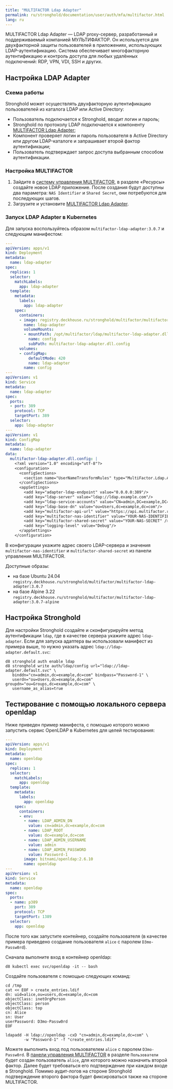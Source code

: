 ```yaml
---
title: "MULTIFACTOR Ldap Adapter"
permalink: ru/stronghold/documentation/user/auth/mfa/multifactor.html
lang: ru
---
```


MULTIFACTOR Ldap Adapter — LDAP proxy-сервер, разработанный и поддерживаемый компанией МУЛЬТИФАКТОР. Он используется для двухфакторной защиты пользователей в приложениях, использующих LDAP-аутентификацию.
Система обеспечивает многофакторную аутентификацию и контроль доступа для любых удалённых подключений: RDP, VPN, VDI, SSH и других.

## Настройка LDAP Adapter

### Схема работы

Stronghold может осуществлять двухфакторную аутентификацию пользователей из каталога LDAP или Active Directory:

- Пользователь подключается к Stronghold, вводит логин и пароль;
- Stronghold по протоколу LDAP подключается к компоненту [MULTIFACTOR Ldap Adapter](https://multifactor.ru/docs/ldap-adapter/ldap-adapter/);
- Компонент проверяет логин и пароль пользователя в Active Directory или другом LDAP-каталоге и запрашивает второй фактор аутентификации;
- Пользователь подтверждает запрос доступа выбранным способом аутентификации.

### Настройка MULTIFACTOR

1. Зайдите в [систему управления MULTIFACTOR](https://admin.multifactor.ru/account/login), в разделе «Ресурсы» создайте новое LDAP приложение.
  После создания будут доступны два параметра: `NAS Identifier` и `Shared Secret`, они потребуются для последующих шагов.
1. Загрузите и установите [MULTIFACTOR Ldap Adapter](https://multifactor.ru/docs/ldap-adapter/ldap-adapter/).

### Запуск LDAP Adapter в Kubernetes

Для запуска воспользуйтесь образом `multifactor-ldap-adapter:3.0.7` и следующим манифестом:

```yaml
---
apiVersion: apps/v1
kind: Deployment
metadata:
  name: ldap-adapter
spec:
  replicas: 1
  selector:
    matchLabels:
      app: ldap-adapter
  template:
    metadata:
      labels:
        app: ldap-adapter
    spec:
      containers:
      - image: registry.deckhouse.ru/stronghold/multifactor/multifactor-ldap-adapter:3.0.7
        name: ldap-adapter
        volumeMounts:
        - mountPath: /opt/multifactor/ldap/multifactor-ldap-adapter.dll.config
          name: config
          subPath: multifactor-ldap-adapter.dll.config
      volumes:
      - configMap:
          defaultMode: 420
          name: ldap-adapter
        name: config
---
apiVersion: v1
kind: Service
metadata:
  name: ldap-adapter
spec:
  ports:
  - port: 389
    protocol: TCP
    targetPort: 389
  selector:
    app: ldap-adapter
---
apiVersion: v1
kind: ConfigMap
metadata:
  name: ldap-adapter
data:
  multifactor-ldap-adapter.dll.config: |
    <?xml version="1.0" encoding="utf-8"?>
    <configuration>
      <configSections>
        <section name="UserNameTransformRules" type="MultiFactor.Ldap.Adapter.Configuration.UserNameTransformRulesSection, multifactor-ldap-adapter" />
      </configSections>
      <appSettings>
        <add key="adapter-ldap-endpoint" value="0.0.0.0:389"/>
        <add key="ldap-server" value="ldap://ldap.example.com"/>
        <add key="ldap-service-accounts" value="CN=admin,DC=example,DC=com"/>
        <add key="ldap-base-dn" value="ou=Users,dc=example,dc=com"/>
        <add key="multifactor-api-url" value="https://api.multifactor.ru" />
        <add key="multifactor-nas-identifier" value="YOUR-NAS-IDENTIFIER" />
        <add key="multifactor-shared-secret" value="YOUR-NAS-SECRET" />
        <add key="logging-level" value="Debug"/>
      </appSettings>
    </configuration>
```

В конфигурации укажите адрес своего LDAP-сервера и значения `multifactor-nas-identifier` и `multifactor-shared-secret` из панели управления MULTIFACTOR.

Доступные образы:
- на базе Ubuntu 24.04 `registry.deckhouse.ru/stronghold/multifactor/multifactor-ldap-adapter:3.0.7`
- на базе Alpine 3.22 `registry.deckhouse.ru/stronghold/multifactor/multifactor-ldap-adapter:3.0.7-alpine`

## Настройка Stronghold

Для настройки Stronghold создайте и сконфигурируйте метод аутентификации `ldap`, где в качестве сервера укажите адрес `ldap-adapter`. Если для запуска адаптера вы использовали манифест из примера выше, то нужно указать адрес `ldap://ldap-adapter.default.svc`:

```shell
d8 stronghold auth enable ldap
d8 stronghold write auth/ldap/config url="ldap://ldap-adapter.default.svc" \
   binddn="cn=admin,dc=example,dc=com" bindpass="Password-1" \
   userdn="ou=Users,dc=example,dc=com" groupdn="ou=Groups,dc=example,dc=com" \
   username_as_alias=true
```

## Тестирование с помощью локального сервера openldap

Ниже приведен пример манифеста, с помощью которого можно запустить сервис OpenLDAP в Kubernetes для целей тестирования:

```yaml
---
apiVersion: apps/v1
kind: Deployment
metadata:
  name: openldap
spec:
  replicas: 1
  selector:
    matchLabels:
      app: openldap
  template:
    metadata:
      labels:
        app: openldap
    spec:
      containers:
      - env:
        - name: LDAP_ADMIN_DN
          value: cn=admin,dc=example,dc=com
        - name: LDAP_ROOT
          value: dc=example,dc=com
        - name: LDAP_ADMIN_USERNAME
          value: admin
        - name: LDAP_ADMIN_PASSWORD
          value: Password-1
        image: bitnami/openldap:2.6.10
        name: openldap
---
apiVersion: v1
kind: Service
metadata:
  name: openldap
spec:
  ports:
  - name: p389
    port: 389
    protocol: TCP
    targetPort: 1389
  selector:
    app: openldap
```

После того как запустите контейнер, создайте пользователя (в качестве примера приведено создание пользователя `alice` с паролем `D3mo-Passw0rd`).

Сначала выполните вход в контейнер openldap:

```shell
d8 kubectl exec svc/openldap -it -- bash
```

Создайте пользователя с помощью следующих команд:

```shell
cd /tmp
cat << EOF > create_entries.ldif
dn: uid=alice,ou=users,dc=example,dc=com
objectClass: inetOrgPerson
objectClass: person
objectClass: top
cn: Alice
sn: User
userPassword: D3mo-Passw0rd
EOF

ldapadd -H ldap://openldap -cxD "cn=admin,dc=example,dc=com" \
        -w "Password-1" -f "create_entries.ldif"
```

Можете выполнить вход под пользователем `alice` с паролем `D3mo-Passw0rd`. В [панели управления MULTIFACTOR](https://admin.multifactor.ru/account/login)
в разделе `Пользователи` будет создан пользователь `alice`, для которого можно назначить второй фактор.
Далее будет требоваться его подтверждение при каждом входе в Stronghold.
Помимо аудит-логов на стороне Stronghold подтверждение второго фактора будет фиксироваться также на стороне MULTIFACTOR.
